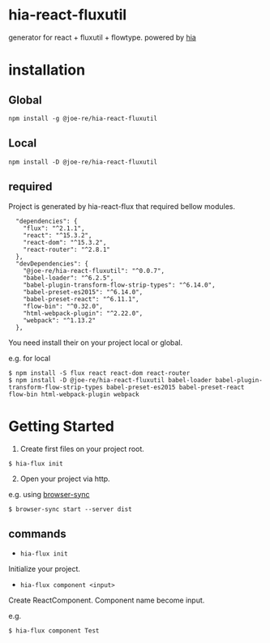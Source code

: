# hia-react-fluxutil

generator for react + fluxutil + flowtype.
powered by [hia](https://github.com/joe-re/hia)

# installation

## Global

```
npm install -g @joe-re/hia-react-fluxutil
```

## Local

```
npm install -D @joe-re/hia-react-fluxutil
```

## required

Project is generated by hia-react-flux that required bellow modules.

```
  "dependencies": {
    "flux": "^2.1.1",
    "react": "^15.3.2",
    "react-dom": "^15.3.2",
    "react-router": "^2.8.1"
  },
  "devDependencies": {
    "@joe-re/hia-react-fluxutil": "^0.0.7",
    "babel-loader": "^6.2.5",
    "babel-plugin-transform-flow-strip-types": "^6.14.0",
    "babel-preset-es2015": "^6.14.0",
    "babel-preset-react": "^6.11.1",
    "flow-bin": "^0.32.0",
    "html-webpack-plugin": "^2.22.0",
    "webpack": "^1.13.2"
  },
```

You need install their on your project local or global.

e.g. for local

```
$ npm install -S flux react react-dom react-router
$ npm install -D @joe-re/hia-react-fluxutil babel-loader babel-plugin-transform-flow-strip-types babel-preset-es2015 babel-preset-react flow-bin html-webpack-plugin webpack
```

# Getting Started

1. Create first files on your project root.

```
$ hia-flux init
```

2. Open your project via http.

e.g. using [browser-sync](https://github.com/browsersync/browser-sync)

```
$ browser-sync start --server dist
```

## commands

- `hia-flux init`

Initialize your project.

- `hia-flux component <input>`

Create ReactComponent.
Component name become input.

e.g.

```
$ hia-flux component Test
```



